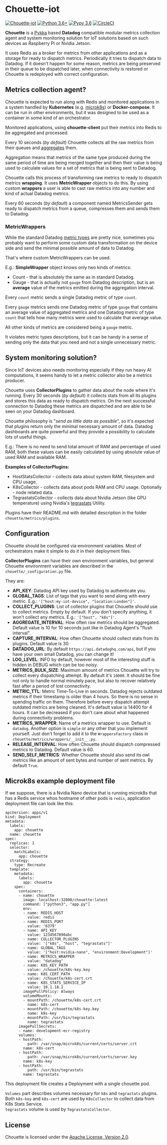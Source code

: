 # Chouette-iot

[![Chouette-iot](https://img.shields.io/badge/version-0.0.1-blue.svg)](https://github.com/akatashev/chouette-iot)
[![Python 3.6+](https://img.shields.io/badge/python-3.6+-blue.svg)](https://www.python.org/)
[![Pypy 3.6](https://img.shields.io/badge/pypy-3.6-blue.svg)](https://www.pypy.org/)
[![CircleCI](https://circleci.com/gh/akatashev/chouette-iot/tree/dev.svg?style=svg)](https://app.circleci.com/pipelines/github/akatashev/chouette-iot)


**Chouette** is a [Pykka](https://www.pykka.org/) based **Datadog** compatible modular metrics collection agent and system monitoring solution for IoT solutions based on such devices as Raspberry Pi or Nvidia Jetson.

It uses Redis as a broker for metrics from other applications and as a storage for ready to dispatch metrics. Periodically it tries to dispatch data to Datadog. If it doesn't happen for some reason, metrics are being preserved in their queue to be dispatched later, when connectivity is restored or Chouette is redeployed with correct configuration.

## Metrics collection agent?

Chouette is expected to run along with Redis and monitored applications in a system handled by **Kubernetes** (e.g. [microk8s](https://microk8s.io/)) or **Docker-compose**. It can be run in other environments, but it was designed to be used as a container in some kind of an orchestrator.

Monitored applications, using **chouette-client** put their metrics into Redis to be aggregated and processed.

Every 10 seconds (*by default*) Chouette collects all the raw metrics from their queues and [aggregates](https://docs.datadoghq.com/developers/dogstatsd/data_aggregation/) them.

Aggregation means that metrics of the same type produced during the same period of time are being merged together and then their value is being used to calculate values for a set of metrics that is being sent to Datadog.

Chouette calls this process of transforming raw metrics to ready to dispatch metrics **wrapping**. It uses **MetricWrapper** objects to do this. By using custom **wrappers** a user is able to cast raw metrics into any number and kind of actual Datadog metrics.

Every 60 seconds (*by default*) a component named MetricsSender gets ready to dispatch metrics from a queue, compresses them and sends them to Datadog.

### MetricWrappers

While the standard Datadog [metric types](https://docs.datadoghq.com/developers/metrics/types/) are pretty nice, sometimes you probably want to perform some custom data transformation on the device side and send the minimal possible amount of data to Datadog.

That's where custom MetricWrappers can be used.

E.g.: **SimpleWrapper** object knows only two kinds of metrics:
* Count - that is absolutely the same as in standard Datadog.
* Gauge - that is actually not `gauge` from Datadog description, but is an **average** value of the metrics emitted during the aggregation interval.

Every `count` metric sends a single Datadog metric of type `count`. 

Every `gauge` metrics sends one Datadog metric of type `gauge` that contains an average value of aggregated metrics and one Datadog metric of type `count` that tells how many metrics were used to calculate that average value.

All other kinds of metrics are considered being a `gauge` metric.

It violates metric types descriptions, but it can be handy in a sense of sending only the data that you need and not a single unnecessary metric.

## System monitoring solution?

Since IoT devices also needs monitoring especially if they run heavy AI computations, it seems handy to let a metric collector also be a metrics producer.

Chouette uses **CollectorPlugins** to gather data about the node where it's running. Every 30 seconds (*by default*) it collects stats from all its plugins and stores this data as ready to dispatch metrics. On the next successful connection to Datadog these metrics are dispatched and are able to be seen on your Datadog dashboard.

Chouette philosophy is "*send as little data as possible*", so it's expected that plugins return only the minimal necessary amount of data.  Datadog dashboards are quite powerful and they provide a possibility to calculate lots of useful things. 

E.g.: There is no need to send total amount of RAM and percentage of used RAM, both these values can be easily calculated by using absolute value of used RAM and available RAM.

**Examples of CollectorPlugins:**
* HostStatsCollector - collects data about system RAM, filesystem and CPU usage.
* K8sCollector - collects data about pods RAM and CPU usage. Optionally - node related data.
* TegrastatsCollector - collects data about Nvidia Jetson (like GPU temperature) using Nvidia's [tegrastats](https://docs.nvidia.com/jetson/l4t/index.html#page/Tegra%2520Linux%2520Driver%2520Package%2520Development%2520Guide%2FAppendixTegraStats.html%23) Utility.

Plugins have their README.md with detailed description in the folder `chouette/metrics/plugins`.

## Configuration

Chouette should be configured via environment variables. Most of orchestrators make it simple to do it in their deployment files.

**CollectorPlugins** can have their own environment variables, but general Chouette environment variables are described in the `chouette/_configuration.py` file.

They are:
* **API_KEY**: Datadog API key used by Datadog to authenticate you. 
* **GLOBAL_TAGS**: List of tags that you want to send along with every metric. E.g.: `'["host:my-iot-device", "location:London"]'`.
* **COLLECT_PLUGINS**: List of collector plugins that Chouette should use to collect metrics. Empty by default. If you don't specify anything, it won't collect any metrics. E.g.: `'["host", "k8s"]'`.
* **AGGREGATE_INTERVAL**: How often raw metrics should be aggregated. Default value is 10 for 10 seconds just like in Datadog Agent's "flush interval".
* **CAPTURE_INTERVAL**: How often Chouette should collect stats from its plugins. Default value is 30.
* **DATADOG_URL**: By default `https://api.datadoghq.com/api`, but if you have your own small Datadog, you can change it!
* **LOG_LEVEL**: INFO by default, however most of the interesting stuff is hidden in DEBUG which can be too noisy.
* **METRICS_BULK_SIZE**: Maximum amount of metrics Chouette will try to collect every dispatching attempt. By default it's `10000`. It should be fine not only to handle normal minutely pace, but also to recover relatively fast after a period of lost connectivity.
* **METRIC_TTL**: Metric Time-To-Live in seconds. Datadog rejects outdated metrics if their timestamp is older than 4 hours. So there is no sense in spending traffic on them. Therefore before every dispatch attempt outdated metrics are being cleaned. It's default value is 14400 for 4 hours. It can be decreased if you don't care about what happened during connectivity problems.
* **METRICS_WRAPPER**: Name of a metrics wrapper to use. Default is `datadog`. Another option is `simple` or any other that you implement yourself. Just don't forget to add it to the `WrappersFactory` class in `chouette/metrics/wrappers/__init__.py`.
* **RELEASE_INTERVAL**: How often Chouette should dispatch compressed metrics to Datadog. Default value is 60.
* **SEND_SELF_METRICS**: Whether Chouette should also send its owl metrics like an amount of sent bytes and number of sent metrics. By default `True`.

## Microk8s example deployment file

If we suppose, there is a Nvidia Nano device that is running microk8s that has a Redis service whos hostname of other pods is `redis`, application deployment file can look like this:
```
apiVersion: apps/v1
kind: Deployment
metadata:
  labels:
    app: chouette
  name: chouette
spec:
  replicas: 1
  selector:
    matchLabels:
      app: chouette
  strategy:
    type: Recreate
  template:
    metadata:
      labels:
        app: chouette
    spec:
      containers:
      - name: chouette
        image: localhost:32000/chouette:latest
        command: ["python3", "app.py"]        
        env:
        - name: REDIS_HOST
          value: redis
        - name: REDIS_PORT
          value: '6379'
        - name: API_KEY
          value: 1234567890abc
        - name: COLLECTOR_PLUGINS
          value: '["k8s", "host", "tegrastats"]'
        - name: GLOBAL_TAGS
          value: '["host:nvidia-nano", "environment:Development"]'
        - name: METRICS_WRAPPER
          value: "datadog"
        - name: K8S_KEY_PATH
          value: /chouette/k8s-key.key
        - name: K8S_CERT_PATH
          value: /chouette/k8s-cert.crt
        - name: K8S_STATS_SERVICE_IP
          value: 10.1.18.1
        imagePullPolicy: Always
        volumeMounts:
        - mountPath: /chouette/k8s-cert.crt
          name: k8s-cert
        - mountPath: /chouette/k8s-key.key
          name: k8s-key
        - mountPath: /usr/bin/tegrastats
          name: tegrastats
      imagePullSecrets:
      - name: development-ecr-registry
      volumes:
      - hostPath:
          path: /var/snap/microk8s/current/certs/server.crt
        name: k8s-cert
      - hostPath:
          path: /var/snap/microk8s/current/certs/server.key
        name: k8s-key
      - hostPath:
          path: /usr/bin/tegrastats
        name: tegrastats
```
This deployment file creates a Deployment with a single chouette pod.

`Volumes` part describes volumes necessary for `k8s` and `tegrastats` plugins.  
Both `k8s-key` and `k8s-cert` are used by `K8sCollector` to collect data from K8s Stats Service.  
`tegrastats` volume is used by `TegrastatsCollector`.

## License
Chouette is licensed under the [Apache License, Version 2.0](https://www.apache.org/licenses/LICENSE-2.0).